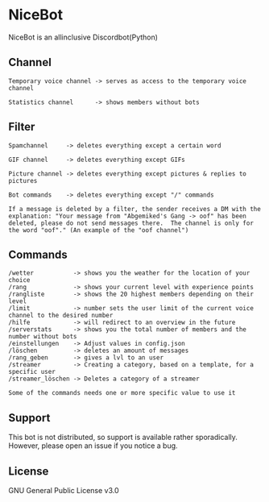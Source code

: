 # NiceBot

NiceBot is an allinclusive Discordbot(Python)   

## Channel
```
Temporary voice channel -> serves as access to the temporary voice channel

Statistics channel      -> shows members without bots
```
## Filter
```
Spamchannel     -> deletes everything except a certain word

GIF channel     -> deletes everything except GIFs

Picture channel -> deletes everything except pictures & replies to pictures

Bot commands    -> deletes everything except "/" commands
```
`
If a message is deleted by a filter, the sender receives a DM with the explanation:
"Your message from "Abgemiked's Gang -> oof" has been deleted, please do not send messages there. 
The channel is only for the word "oof"." (An example of the "oof channel")
`

## Commands
```
/wetter           -> shows you the weather for the location of your choice
/rang             -> shows your current level with experience points
/rangliste        -> shows the 20 highest members depending on their level
/limit            -> number sets the user limit of the current voice channel to the desired number
/hilfe            -> will redirect to an overview in the future
/serverstats      -> shows you the total number of members and the number without bots
/einstellungen    -> Adjust values in config.json
/löschen          -> deletes an amount of messages
/rang_geben       -> gives a lvl to an user
/streamer         -> Creating a category, based on a template, for a specific user
/streamer_löschen -> Deletes a category of a streamer
```
`
Some of the commands needs one or more specific value to use it
`
## Support

This bot is not distributed, so support is available rather sporadically. 
However, please open an issue if you notice a bug.

## License

GNU General Public License v3.0
